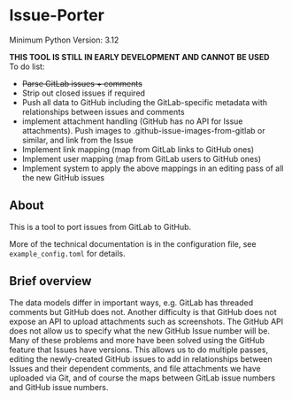 # Issue-Porter

Minimum Python Version: 3.12

**THIS TOOL IS STILL IN EARLY DEVELOPMENT AND CANNOT BE USED**  
To do list:

- ~~Parse GitLab issues + comments~~
- Strip out closed issues if required
- Push all data to GitHub including the GitLab-specific metadata with relationships between issues and comments
- implement attachment handling (GitHub has no API for Issue attachments). Push images to .github-issue-images-from-gitlab or similar, and link from the Issue
- Implement link mapping (map from GitLab links to GitHub ones)
- Implement user mapping (map from GitLab users to GitHub ones)
- Implement system to apply the above mappings in an editing pass of all the new GitHub issues

## About

This is a tool to port issues from GitLab to GitHub.

More of the technical documentation is in the configuration file, see
`example_config.toml` for details.

## Brief overview

The data models differ in important ways, e.g. GitLab has threaded comments but
GitHub does not. Another difficulty is that GitHub does not expose an API to
upload attachments such as screenshots. The GitHub API does not allow us to
specify what the new GitHub Issue number will be. Many of these problems and more
have been solved using the GitHub feature that Issues have versions. This allows us
to do multiple passes, editing the newly-created GitHub issues to add in
relationships between Issues and their dependent comments, and file attachments
we have uploaded via Git, and of course the maps between GitLab issue numbers
and GitHub issue numbers.


